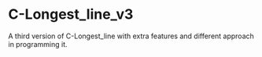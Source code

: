 # C-Longest_line_v3
A third version of C-Longest_line with extra features and different approach in programming it.
